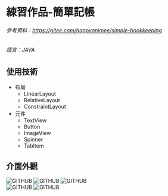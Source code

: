 # 練習作品-簡單記帳
###### 參考資料：https://gitee.com/happyanimee/simple-bookkeeping
###### 語言：JAVA
## 使用技術
* 布局
  * LinearLayout
  * RelativeLayout
  * ConstraintLayout
* 元件
  * TextView
  * Button
  * ImageView
  * Spinner
  * TabItem

## 介面外觀
![GITHUB]( https://i.imgur.com/TqCLYID.png") 
![GITHUB]( https://i.imgur.com/cVFAFrn.png "Outcome") 
![GITHUB]( https://i.imgur.com/sjHMJM2.png "Income")  
![GITHUB]( https://i.imgur.com/VJKtCJJ.png "Note") 
![GITHUB]( https://i.imgur.com/0WmapV3.png "Date")
